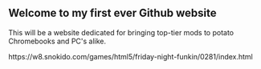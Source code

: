 ## Welcome to my first ever Github website
This will be a website dedicated for bringing top-tier mods to potato Chromebooks and PC's alike.
<link rel="shortcut icon" type="image/x-icon" href="icons/favicon.ico">
https://w8.snokido.com/games/html5/friday-night-funkin/0281/index.html
